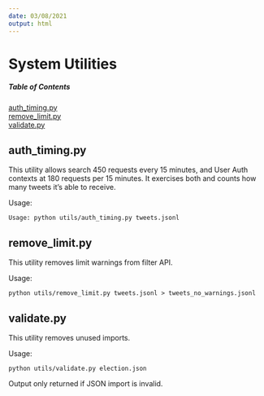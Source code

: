 ```yaml
---
date: 03/08/2021
output: html
---
```

# System Utilities

##### Table of Contents  
[auth_timing.py](#auth_timing.py)  
[remove_limit.py](#remove_limit.py)  
[validate.py](#validate.py)  

<a name="auth_timing.py"/>

## auth_timing.py
This utility allows search 450 requests every 15 minutes, and User Auth contexts at 180 requests per 15 minutes. It exercises both and counts how many tweets it’s able to receive.

Usage:

    Usage: python utils/auth_timing.py tweets.jsonl 

<a name="remove_limit.py"/>

## remove_limit.py
This utility removes limit warnings from filter API.

Usage: 

    python utils/remove_limit.py tweets.jsonl > tweets_no_warnings.jsonl
    
<a name="validate.py"/>

## validate.py
This utility removes unused imports.

Usage: 

    python utils/validate.py election.json
    
Output only returned if JSON import is invalid.

